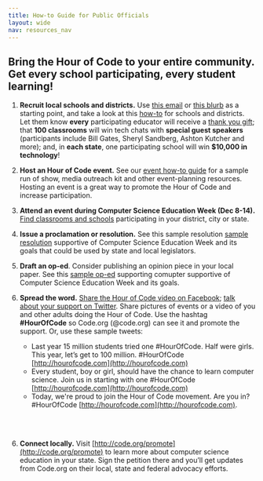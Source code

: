 ```yaml
---
title: How-to Guide for Public Officials
layout: wide
nav: resources_nav
---
```


## Bring the Hour of Code to your entire community. Get every school participating, every student learning!

1. **Recruit local schools and districts.** Use <a href="<%= hoc_uri('/resources#sample-emails') %>">this email</a> or <a href="<%= hoc_uri('/resources/stats') %>">this blurb</a> as a starting point, and take a look at this <a href="<%= hoc_uri('/resources/how-to') %>">how-to</a> for schools and districts. Let them know **every** participating educator will receive a <a href="<%= hoc_uri('/resources/how-to') %>">thank you gift</a>; that **100 classrooms** will win tech chats with **special guest speakers** (participants include Bill Gates, Sheryl Sandberg, Ashton Kutcher and more); and, in **each state**, one participating school will win **$10,000 in technology**!

3. **Host an Hour of Code event.** See our <a href="<%= hoc_uri('/resources/how-to-event') %>">event how-to guide</a> for a sample run of show, media outreach kit and other event-planning resources. Hosting an event is a great way to promote the Hour of Code and increase participation. 

4. **Attend an event during Computer Science Education Week (Dec 8-14).** <a href="<%= hoc_uri('/events') %>">Find classrooms and schools</a> participating in your district, city or state. 

5. **Issue a proclamation or resolution.** See this sample resolution <a href="/resources/proclamation') %>">sample resolution</a> supportive of Computer Science Education Week and its goals that could be used by state and local legislators.

6. **Draft an op-ed**. Consider publishing an opinion piece in your local paper. See this <a href="/resources/op-ed') %>">sample op-ed</a>  supporting comupter supportive of Computer Science Education Week and its goals.

5. **Spread the word.** [Share the Hour of Code video on Facebook](https://www.facebook.com/sharer/sharer.php?u=http%3A%2F%2Fhourofcode.com%2Fus); [talk about your support on Twitter](https://twitter.com/intent/tweet?url=http%3A%2F%2Fhourofcode.com&text=I%27m%20participating%20in%20this%20year%27s%20%23HourOfCode%2C%20are%20you%3F%20%40codeorg&original_referer=https%3A%2F%2Fwww.google.com%2Furl%3Fq%3Dhttps%253A%252F%252Ftwitter.com%252Fshare%253Fhashtags%253D%2526amp%253Brelated%253Dcodeorg%2526amp%253Btext%253DI%252527m%252Bparticipating%252Bin%252Bthis%252Byear%252527s%252B%252523HourOfCode%25252C%252Bare%252Byou%25253F%252B%252540codeorg%2526amp%253Burl%253Dhttp%25253A%25252F%25252Fhourofcode.com%26sa%3DD%26sntz%3D1%26usg%3DAFQjCNE1GLTUbKZfMlEh9Aj5w0iswz6PYQ&related=codeorg&hashtags=).  Share pictures of events or a video of you and other adults doing the Hour of Code. Use the hashtag **#HourOfCode** so Code.org (@code.org) can see it and promote the support. Or, use these sample tweets:
	- Last year 15 million students tried one #HourOfCode. Half were girls. This year, let’s get to 100 million. #HourOfCode [http://hourofcode.com](http://hourofcode.com)
	- Every student, boy or girl, should have the chance to learn computer science. Join us in starting with one #HourOfCode [http://hourofcode.com](http://hourofcode.com)
	- Today, we're proud to join the Hour of Code movement. Are you in? #HourOfCode [http://hourofcode.com](http://hourofcode.com).
<br/>
<br/>

6. **Connect locally.** Visit [http://code.org/promote](http://code.org/promote) to learn more about computer science education in your state. Sign the petition there and you’ll get updates from Code.org on their local, state and federal advocacy efforts.